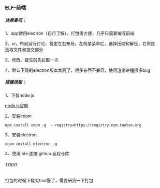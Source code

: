 ### ELF-前端

##### 注意事项：

1、app使用electron（自行了解），打包很方便，几乎只需要编写前端

2、ui，布局另行讨论，暂定左右布局，左侧是菜单栏，选择压缩和解压，右侧是选取文件和提交部分

3、修改、提交前先拉取一次

4、默认下载的electron版本太高了，很多东西不兼容，使用渲染进程很多bug

##### 搭建流程：

1、下载node.js

[node.js官网](https://nodejs.org/en)

2、安装cnpm

```shell
npm install cnpm -g  --registry=https://registry.npm.taobao.org
```

3、安装electron

```shell
cnpm install electron -g
```

4、使用 ide 连接 github 远程仓库

###### TODO

打包的时候下载太tmd慢了，需要研究一下打包
